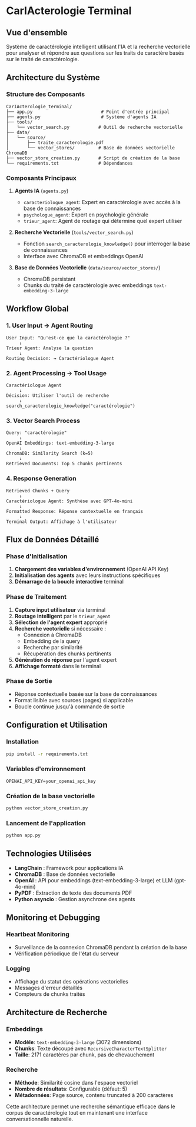 # CarIActerologie Terminal

## Vue d'ensemble

Système de caractérologie intelligent utilisant l'IA et la recherche vectorielle pour analyser et répondre aux questions sur les traits de caractère basés sur le traité de caractérologie.

## Architecture du Système

### Structure des Composants

```
CarIActerologie_terminal/
├── app.py                          # Point d'entrée principal
├── agents.py                       # Système d'agents IA
├── tools/
│   └── vector_search.py           # Outil de recherche vectorielle
├── data/
│   └── source/
│       ├── traite_caracterologie.pdf
│       └── vector_stores/         # Base de données vectorielle ChromaDB
├── vector_store_creation.py       # Script de création de la base
└── requirements.txt               # Dépendances
```

### Composants Principaux

1. **Agents IA** (`agents.py`)
   - `caracteriologue_agent`: Expert en caractérologie avec accès à la base de connaissances
   - `psychologue_agent`: Expert en psychologie générale
   - `trieur_agent`: Agent de routage qui détermine quel expert utiliser

2. **Recherche Vectorielle** (`tools/vector_search.py`)
   - Fonction `search_caracterologie_knowledge()` pour interroger la base de connaissances
   - Interface avec ChromaDB et embeddings OpenAI

3. **Base de Données Vectorielle** (`data/source/vector_stores/`)
   - ChromaDB persistant
   - Chunks du traité de caractérologie avec embeddings `text-embedding-3-large`

## Workflow Global

### 1. User Input → Agent Routing

```
User Input: "Qu'est-ce que la caractérologie ?"
     ↓
Trieur Agent: Analyse la question
     ↓
Routing Decision: → Caractériologue Agent
```

### 2. Agent Processing → Tool Usage

```
Caractériologue Agent
     ↓
Décision: Utiliser l'outil de recherche
     ↓
search_caracterologie_knowledge("caractérologie")
```

### 3. Vector Search Process

```
Query: "caractérologie"
     ↓
OpenAI Embeddings: text-embedding-3-large
     ↓
ChromaDB: Similarity Search (k=5)
     ↓
Retrieved Documents: Top 5 chunks pertinents
```

### 4. Response Generation

```
Retrieved Chunks + Query
     ↓
Caractériologue Agent: Synthèse avec GPT-4o-mini
     ↓
Formatted Response: Réponse contextuelle en français
     ↓
Terminal Output: Affichage à l'utilisateur
```

## Flux de Données Détaillé

### Phase d'Initialisation
1. **Chargement des variables d'environnement** (OpenAI API Key)
2. **Initialisation des agents** avec leurs instructions spécifiques
3. **Démarrage de la boucle interactive** terminal

### Phase de Traitement
1. **Capture input utilisateur** via terminal
2. **Routage intelligent** par le `trieur_agent`
3. **Sélection de l'agent expert** approprié
4. **Recherche vectorielle** si nécessaire :
   - Connexion à ChromaDB
   - Embedding de la query
   - Recherche par similarité
   - Récupération des chunks pertinents
5. **Génération de réponse** par l'agent expert
6. **Affichage formaté** dans le terminal

### Phase de Sortie
- Réponse contextuelle basée sur la base de connaissances
- Format lisible avec sources (pages) si applicable
- Boucle continue jusqu'à commande de sortie

## Configuration et Utilisation

### Installation
```bash
pip install -r requirements.txt
```

### Variables d'environnement
```env
OPENAI_API_KEY=your_openai_api_key
```

### Création de la base vectorielle
```bash
python vector_store_creation.py
```

### Lancement de l'application
```bash
python app.py
```

## Technologies Utilisées

- **LangChain** : Framework pour applications IA
- **ChromaDB** : Base de données vectorielle
- **OpenAI** : API pour embeddings (text-embedding-3-large) et LLM (gpt-4o-mini)
- **PyPDF** : Extraction de texte des documents PDF
- **Python asyncio** : Gestion asynchrone des agents

## Monitoring et Debugging

### Heartbeat Monitoring
- Surveillance de la connexion ChromaDB pendant la création de la base
- Vérification périodique de l'état du serveur

### Logging
- Affichage du statut des opérations vectorielles
- Messages d'erreur détaillés
- Compteurs de chunks traités

## Architecture de Recherche

### Embeddings
- **Modèle**: `text-embedding-3-large` (3072 dimensions)
- **Chunks**: Texte découpé avec `RecursiveCharacterTextSplitter`
- **Taille**: 2171 caractères par chunk, pas de chevauchement

### Recherche
- **Méthode**: Similarité cosine dans l'espace vectoriel
- **Nombre de résultats**: Configurable (défaut: 5)
- **Métadonnées**: Page source, contenu truncated à 200 caractères

Cette architecture permet une recherche sémantique efficace dans le corpus de caractérologie tout en maintenant une interface conversationnelle naturelle.